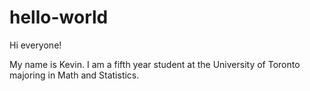 # hello-world

Hi everyone!

My name is Kevin. I am a fifth year student at the University of Toronto majoring in Math and Statistics.
